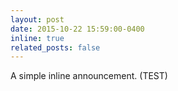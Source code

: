 ```yaml
---
layout: post
date: 2015-10-22 15:59:00-0400
inline: true
related_posts: false
---
```


A simple inline announcement. (TEST)
